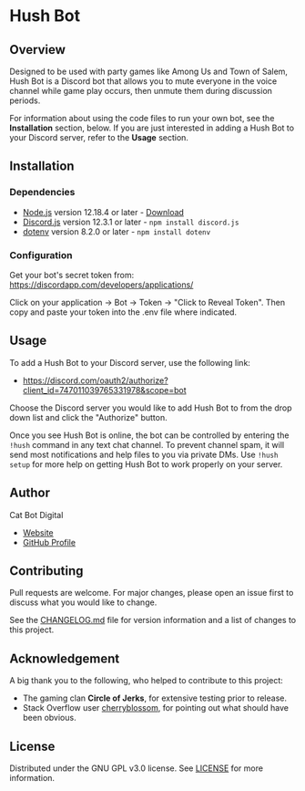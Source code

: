 # Hush Bot

## Overview
Designed to be used with party games like Among Us and Town of Salem, Hush Bot is a Discord bot that allows you to mute everyone in the voice channel while game play occurs, then unmute them during discussion periods.

For information about using the code files to run your own bot, see the **Installation** section, below. If you are just interested in adding a Hush Bot to your Discord server, refer to the **Usage** section.

## Installation

### Dependencies
- [Node.js](https://nodejs.org) version 12.18.4 or later - [Download](https://nodejs.org/en/download/)
- [Discord.js](https://discord.js.org) version 12.3.1 or later - ```npm install discord.js```
- [dotenv](https://www.npmjs.com/package/dotenv) version 8.2.0 or later - ```npm install dotenv```

### Configuration
Get your bot's secret token from: https://discordapp.com/developers/applications/

Click on your application -> Bot -> Token -> "Click to Reveal Token". Then copy and paste your token into the .env file where indicated.

## Usage
To add a Hush Bot to your Discord server, use the following link:

- https://discord.com/oauth2/authorize?client_id=747011039765331978&scope=bot

Choose the Discord server you would like to add Hush Bot to from the drop down list and click the "Authorize" button.

Once you see Hush Bot is online, the bot can be controlled by entering the ```!hush``` command in any text chat channel. To prevent channel spam, it will send most notifications and help files to you via private DMs. Use ```!hush setup``` for more help on getting Hush Bot to work properly on your server.

## Author
Cat Bot Digital
- [Website](https://www.catbotdigital.com)
- [GitHub Profile](https://github.com/cat-bot-digital)

## Contributing
Pull requests are welcome. For major changes, please open an issue first to discuss what you would like to change.

See the [CHANGELOG.md](CHANGELOG.md) file for version information and a list of changes to this project.

## Acknowledgement
A big thank you to the following, who helped to contribute to this project:

- The gaming clan **Circle of Jerks**, for extensive testing prior to release.
- Stack Overflow user [cherryblossom](https://stackoverflow.com/users/8289918/cherryblossom), for pointing out what should have been obvious.

## License
Distributed under the GNU GPL v3.0 license. See [LICENSE](LICENSE) for more information.
